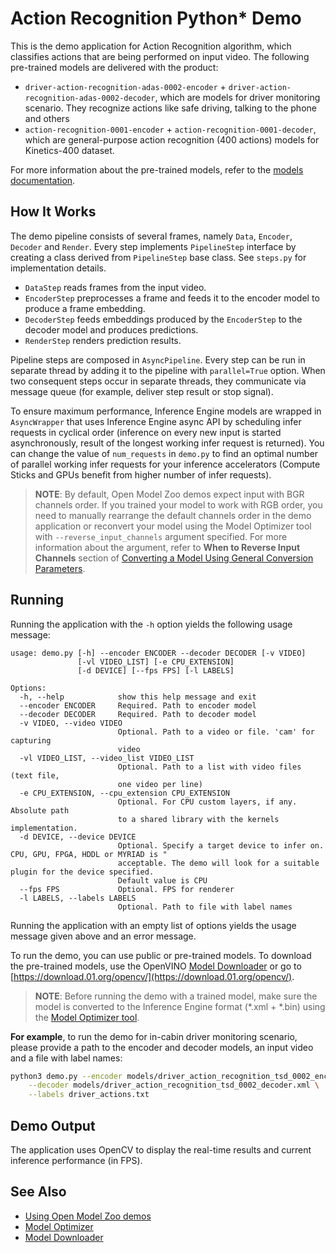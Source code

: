 Action Recognition Python* Demo
===============================

This is the demo application for Action Recognition algorithm, which classifies actions that are being performed on input video.
The following pre-trained models are delivered with the product:
* `driver-action-recognition-adas-0002-encoder` + `driver-action-recognition-adas-0002-decoder`, which are models for driver monitoring scenario. They recognize actions like safe driving, talking to the phone and others
* `action-recognition-0001-encoder` + `action-recognition-0001-decoder`, which are general-purpose action recognition (400 actions) models for Kinetics-400 dataset.

For more information about the pre-trained models, refer to the [models documentation](../../../intel_models/index.md).

How It Works
------------
The demo pipeline consists of several frames, namely `Data`, `Encoder`, `Decoder` and `Render`.
Every step implements `PipelineStep` interface by creating a class derived from `PipelineStep` base class. See `steps.py` for implementation details.

- `DataStep` reads frames from the input video.
- `EncoderStep` preprocesses a frame and feeds it to the encoder model to produce a frame embedding.
- `DecoderStep` feeds embeddings produced by the `EncoderStep` to the decoder model and produces predictions.
- `RenderStep` renders prediction results.

Pipeline steps are composed in `AsyncPipeline`. Every step can be run in separate thread by adding it to the pipeline with `parallel=True` option.
When two consequent steps occur in separate threads, they communicate via message queue (for example, deliver step result or stop signal).

To ensure maximum performance, Inference Engine models are wrapped in `AsyncWrapper`
that uses Inference Engine async API by scheduling infer requests in cyclical order
(inference on every new input is started asynchronously, result of the longest working infer request is returned).
You can change the value of `num_requests` in `demo.py` to find an optimal number of parallel working infer requests for your inference accelerators
(Compute Sticks and GPUs benefit from higher number of infer requests).

> **NOTE**: By default, Open Model Zoo demos expect input with BGR channels order. If you trained your model to work with RGB order, you need to manually rearrange the default channels order in the demo application or reconvert your model using the Model Optimizer tool with `--reverse_input_channels` argument specified. For more information about the argument, refer to **When to Reverse Input Channels** section of [Converting a Model Using General Conversion Parameters](https://docs.openvinotoolkit.org/latest/_docs_MO_DG_prepare_model_convert_model_Converting_Model_General.html).

Running
-------
Running the application with the `-h` option yields the following usage message:

```
usage: demo.py [-h] --encoder ENCODER --decoder DECODER [-v VIDEO]
               [-vl VIDEO_LIST] [-e CPU_EXTENSION]
               [-d DEVICE] [--fps FPS] [-l LABELS]

Options:
  -h, --help            show this help message and exit
  --encoder ENCODER     Required. Path to encoder model
  --decoder DECODER     Required. Path to decoder model
  -v VIDEO, --video VIDEO
                        Optional. Path to a video or file. 'cam' for capturing
                        video
  -vl VIDEO_LIST, --video_list VIDEO_LIST
                        Optional. Path to a list with video files (text file,
                        one video per line)
  -e CPU_EXTENSION, --cpu_extension CPU_EXTENSION
                        Optional. For CPU custom layers, if any. Absolute path
                        to a shared library with the kernels implementation.
  -d DEVICE, --device DEVICE
                        Optional. Specify a target device to infer on. CPU, GPU, FPGA, HDDL or MYRIAD is "
                        acceptable. The demo will look for a suitable plugin for the device specified.
                        Default value is CPU
  --fps FPS             Optional. FPS for renderer
  -l LABELS, --labels LABELS
                        Optional. Path to file with label names

```

Running the application with an empty list of options yields the usage message given above and an error message.

To run the demo, you can use public or pre-trained models. To download the pre-trained models, use the OpenVINO [Model Downloader](../../../tools/downloader/README.md) or go to [https://download.01.org/opencv/](https://download.01.org/opencv/).

> **NOTE**: Before running the demo with a trained model, make sure the model is converted to the Inference Engine format (\*.xml + \*.bin) using the [Model Optimizer tool](https://docs.openvinotoolkit.org/latest/_docs_MO_DG_Deep_Learning_Model_Optimizer_DevGuide.html).

**For example**, to run the demo for in-cabin driver monitoring scenario, please provide a path to the encoder and decoder models, an input video and a file with label names:
```bash
python3 demo.py --encoder models/driver_action_recognition_tsd_0002_encoder.xml \
    --decoder models/driver_action_recognition_tsd_0002_decoder.xml \
    --labels driver_actions.txt
```

Demo Output
------------
The application uses OpenCV to display the real-time results and current inference performance (in FPS).

## See Also
* [Using Open Model Zoo demos](../../README.md)
* [Model Optimizer](https://docs.openvinotoolkit.org/latest/_docs_MO_DG_Deep_Learning_Model_Optimizer_DevGuide.html)
* [Model Downloader](../../../tools/downloader/README.md)
